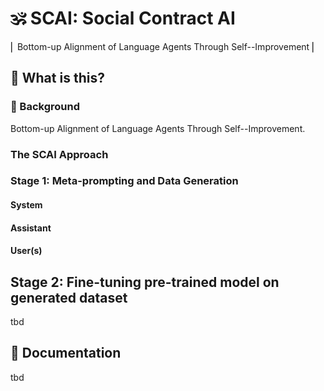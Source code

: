 #  🕉️ SCAI: Social Contract AI

⎜ Bottom-up Alignment of Language Agents Through Self--Improvement ⎜


## 🤔 What is this?

### 📖 Background
Bottom-up Alignment of Language Agents Through Self--Improvement.

### The SCAI Approach

### Stage 1: Meta-prompting and Data Generation

#### System

#### Assistant

#### User(s)

## Stage 2: Fine-tuning pre-trained model on generated dataset
tbd


## 📖 Documentation 

tbd



